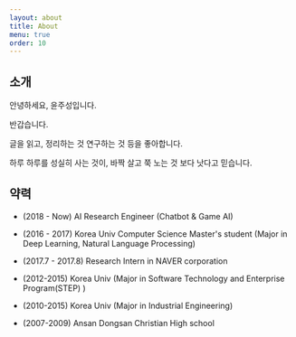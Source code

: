```yaml
---
layout: about
title: About
menu: true
order: 10
---
```


## 소개

안녕하세요, 윤주성입니다.

반갑습니다.

글을 읽고, 정리하는 것
연구하는 것 등을 좋아합니다.

하루 하루를 성실히 사는 것이, 바짝 살고 쭉 노는 것 보다 낫다고 믿습니다.

## 약력

- (2018 - Now) AI Research Engineer (Chatbot & Game AI)

- (2016 - 2017) Korea Univ Computer Science Master's student
(Major in Deep Learning, Natural Language Processing)

- (2017.7 - 2017.8) Research Intern in NAVER corporation

- (2012-2015) Korea Univ
(Major in Software Technology and Enterprise Program(STEP) )

- (2010-2015) Korea Univ
(Major in Industrial Engineering)

- (2007-2009) Ansan Dongsan Christian High school
